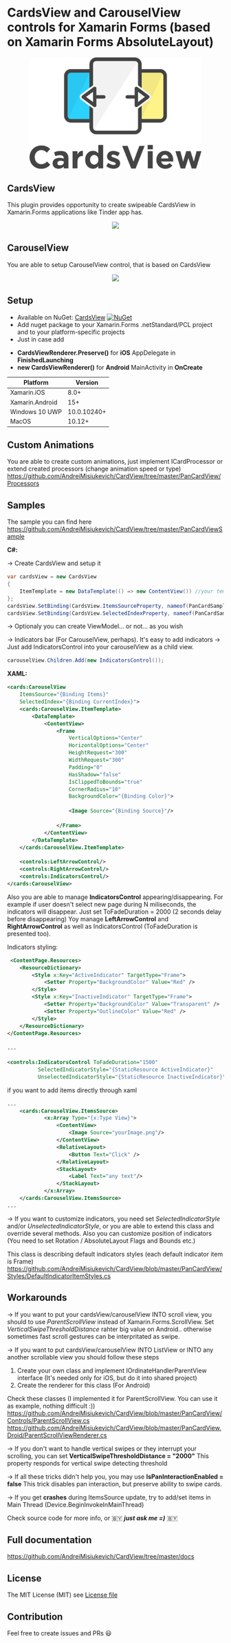 # CardsView and CarouselView controls for Xamarin Forms (based on Xamarin Forms AbsoluteLayout)
<html>
<p align="center">
  <img src="https://raw.githubusercontent.com/AndreiMisiukevich/CardView/master/images/Cardsview-logotype-main.png" width="400">
</p>
</html>

## CardsView
This plugin provides opportunity to create swipeable CardsView in Xamarin.Forms applications like Tinder app has.

<html>
<p align="center">
  <img src="https://media.giphy.com/media/3oFzlV5tQhF1udDxIY/giphy.gif">
</p>
</html>

## CarouselView
You are able to setup CarouselView control, that is based on CardsView

<html>
<p align="center">
  <img src="https://media.giphy.com/media/du0akXCuO8BTHzBuat/giphy.gif">
</p>
</html>

## Setup
* Available on NuGet: [CardsView](http://www.nuget.org/packages/CardsView) [![NuGet](https://img.shields.io/nuget/v/CardsView.svg?label=NuGet)](https://www.nuget.org/packages/CardsView)
* Add nuget package to your Xamarin.Forms .netStandard/PCL project and to your platform-specific projects
* Just in case add 
- **CardsViewRenderer.Preserve()** for **iOS** AppDelegate in **FinishedLaunching**
- **new CardsViewRenderer()** for **Android** MainActivity in **OnCreate**

|Platform|Version|
| ------------------- | ------------------- |
|Xamarin.iOS|8.0+|
|Xamarin.Android|15+|
|Windows 10 UWP|10.0.10240+|
|MacOS|10.12+|

## Custom Animations
You are able to create custom animations, just implement ICardProcessor or extend created processors (change animation speed or type)
https://github.com/AndreiMisiukevich/CardView/tree/master/PanCardView/Processors

## Samples
The sample you can find here https://github.com/AndreiMisiukevich/CardView/tree/master/PanCardViewSample

**C#:**

-> Create CardsView and setup it
```csharp
var cardsView = new CardsView
{
    ItemTemplate = new DataTemplate(() => new ContentView()) //your template
};
cardsView.SetBinding(CardsView.ItemsSourceProperty, nameof(PanCardSampleViewModel.Items));
cardsView.SetBinding(CardsView.SelectedIndexProperty, nameof(PanCardSampleViewModel.CurrentIndex));
```
-> Optionaly you can create ViewModel... or not... as you wish

-> Indicators bar (For CarouselView, perhaps). It's easy to add indicators
-> Just add IndicatorsControl into your carouselView as a child view.

```csharp
carouselView.Children.Add(new IndicatorsControl());
```

**XAML:**
```xml
<cards:CarouselView 
    ItemsSource="{Binding Items}"
    SelectedIndex="{Binding CurrentIndex}">
    <cards:CarouselView.ItemTemplate>
        <DataTemplate>
            <ContentView>
                <Frame 
                    VerticalOptions="Center"
                    HorizontalOptions="Center"
                    HeightRequest="300"
                    WidthRequest="300"
                    Padding="0" 
                    HasShadow="false"
                    IsClippedToBounds="true"
                    CornerRadius="10"
                    BackgroundColor="{Binding Color}">
                    
                    <Image Source="{Binding Source}"/> 
                    
                </Frame>
            </ContentView>
        </DataTemplate>
    </cards:CarouselView.ItemTemplate>

    <controls:LeftArrowControl/>
    <controls:RightArrowControl/>
    <controls:IndicatorsControl/>
</cards:CarouselView>
```
Also you are able to manage **IndicatorsControl** appearing/disappearing. For example if user doesn't select new page during N miliseconds, the indicators will disappear. Just set ToFadeDuration = 2000 (2 seconds delay before disappearing)
Yoy manage **LeftArrowControl** and **RightArrowControl** as well as IndicatorsControl (ToFadeDuration is presented too).

Indicators styling:
``` xml
 <ContentPage.Resources>
    <ResourceDictionary>
        <Style x:Key="ActiveIndicator" TargetType="Frame">
            <Setter Property="BackgroundColor" Value="Red" />
        </Style>
        <Style x:Key="InactiveIndicator" TargetType="Frame">
            <Setter Property="BackgroundColor" Value="Transparent" />
            <Setter Property="OutlineColor" Value="Red" />
        </Style>
    </ResourceDictionary>
</ContentPage.Resources>

... 

<controls:IndicatorsControl ToFadeDuration="1500"
          SelectedIndicatorStyle="{StaticResource ActiveIndicator}"
          UnselectedIndicatorStyle="{StaticResource InactiveIndicator}"/>
```



if you want to add items directly through xaml

``` xml
...
    <cards:CarouselView.ItemsSource>
            <x:Array Type="{x:Type View}">
                <ContentView>
                    <Image Source="yourImage.png"/>
                </ContentView>
                <RelativeLayout>
                    <Button Text="Click" />
                </RelativeLayout>
                <StackLayout>
                    <Label Text="any text"/>
                </StackLayout>
            </x:Array>
    </cards:CarouselView.ItemsSource>
...
```


-> If you want to customize indicators, you need set *SelectedIndicatorStyle* and/or *UnselectedIndicatorStyle*, or you are able to extend this class and override several methods.
Also you can customize position of indicators (You need to set Rotation / AbsoluteLayout Flags and Bounds etc.)

This class is describing default indicators styles (each default indicator item is Frame)
https://github.com/AndreiMisiukevich/CardView/blob/master/PanCardView/Styles/DefaultIndicatorItemStyles.cs

## Workarounds

-> If you want to put your cardsView/carouselView INTO scroll view, you should to use *ParentScrollView* instead of Xamarin.Forms.ScrollView. Set *VerticalSwipeThresholdDistance* rahter big value on Android.. otherwise sometimes fast scroll gestures can be interpritated as swipe.

-> If you want to put cardsView/carouselView INTO ListView or INTO any another scrollable view you should follow these steps
1) Create your own class and implement IOrdinateHandlerParentView interface (It's needed only for iOS, but do it into shared project)
2) Create the renderer for this class (For Android)

Check these classes (I implemented it for ParentScrollView. You can use it as example, nothing difficult :))
https://github.com/AndreiMisiukevich/CardView/blob/master/PanCardView/Controls/ParentScrollView.cs
https://github.com/AndreiMisiukevich/CardView/blob/master/PanCardView.Droid/ParentScrollViewRenderer.cs

-> If you don't want to handle vertical swipes or they interrupt your scrolling, you can set **VerticalSwipeThresholdDistance = "2000"** This property responds for vertical swipe detecting threshold

-> If all these tricks didn't help you, you may use **IsPanInteractionEnabled = false** This trick disables pan interaction, but preserve ability to swipe cards.

-> If you get **crashes** during ItemsSource update, try to add/set items in Main Thread (Device.BeginInvokeInMainThread)

Check source code for more info, or 🇧🇾 ***just ask me =)*** 🇧🇾

## Full documentation

https://github.com/AndreiMisiukevich/CardView/tree/master/docs

## License
The MIT License (MIT) see [License file](LICENSE)

## Contribution
Feel free to create issues and PRs 😃

